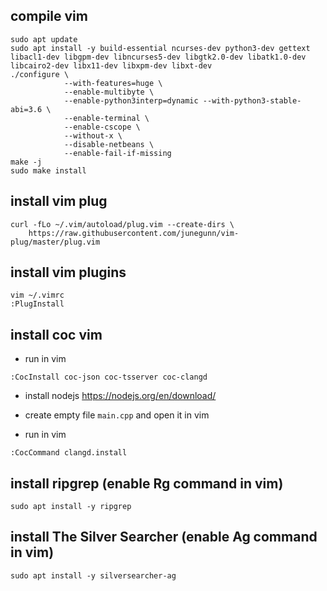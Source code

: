 ## compile vim
```
sudo apt update
sudo apt install -y build-essential ncurses-dev python3-dev gettext libacl1-dev libgpm-dev libncurses5-dev libgtk2.0-dev libatk1.0-dev libcairo2-dev libx11-dev libxpm-dev libxt-dev
./configure \
            --with-features=huge \
            --enable-multibyte \
            --enable-python3interp=dynamic --with-python3-stable-abi=3.6 \
            --enable-terminal \
            --enable-cscope \
            --without-x \
            --disable-netbeans \
            --enable-fail-if-missing
make -j
sudo make install
```

## install vim plug
```
curl -fLo ~/.vim/autoload/plug.vim --create-dirs \
    https://raw.githubusercontent.com/junegunn/vim-plug/master/plug.vim
```

## install vim plugins
```
vim ~/.vimrc
:PlugInstall
```

## install coc vim
- run in vim
```
:CocInstall coc-json coc-tsserver coc-clangd
```

- install nodejs
https://nodejs.org/en/download/

- create empty file `main.cpp` and open it in vim

- run in vim
```
:CocCommand clangd.install
```

## install ripgrep (enable Rg command in vim)
```
sudo apt install -y ripgrep
```

## install The Silver Searcher (enable Ag command in vim)
```
sudo apt install -y silversearcher-ag
```

